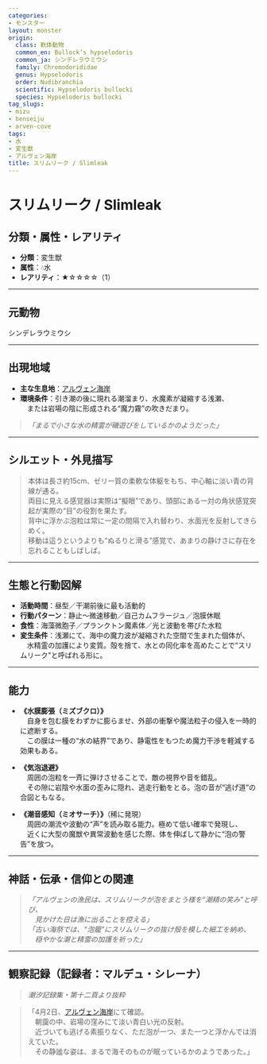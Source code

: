 ```yaml
---
categories:
- モンスター
layout: monster
origin:
  class: 軟体動物
  common_en: Bullock’s hypselodoris
  common_ja: シンデレラウミウシ
  family: Chromodorididae
  genus: Hypselodoris
  order: Nudibranchia
  scientific: Hypselodoris bullocki
  species: Hypselodoris bullocki
tag_slugs:
- mizu
- henseiju
- arven-cove
tags:
- 水
- 変生獣
- アルヴェン海岸
title: スリムリーク / Slimleak
---
```


# スリムリーク / Slimleak

## 分類・属性・レアリティ

* **分類**：変生獣  
* **属性**：💧水  
* **レアリティ**：★☆☆☆☆（1）

---

## 元動物
シンデレラウミウシ

---

## 出現地域

* **主な生息地**：[アルヴェン海岸](../place/arven_cove.md)  
* **環境条件**：引き潮の後に現れる潮溜まり、水魔素が凝縮する浅瀬、  
　または岩場の陰に形成される“魔力霧”の吹きだまり。

> *「まるで小さな水の精霊が磯遊びをしているかのようだった」*

---

## シルエット・外見描写

> 本体は長さ約15cm、ゼリー質の柔軟な体躯をもち、中心軸に淡い青の背線が通る。  
> 両目に見える感覚器は実際は“擬眼”であり、頭部にある一対の角状感覚突起が実際の“目”の役割を果たす。  
> 背中に浮かぶ泡粒は常に一定の間隔で入れ替わり、水面光を反射してきらめく。  
> 移動は這うというよりも“ぬるりと滑る”感覚で、あまりの静けさに存在を忘れることもしばしば。

---

## 生態と行動図解

* **活動時間**：昼型／干潮前後に最も活動的  
* **行動パターン**：静止～微速移動／自己カムフラージュ／泡膜休眠  
* **食性**：海藻微胞子／プランクトン魔素体／光と波動を帯びた水粒  
* **変生条件**：浅瀬にて、海中の魔力波が凝縮された空間で生まれた個体が、  
　水精霊の加護により変質。殻を捨て、水との同化率を高めたことで“スリムリーク”と呼ばれる形に。

---

## 能力

* **《水膜膨張（ミズブクロ）》**  
　自身を包む膜をわずかに膨らませ、外部の衝撃や魔法粒子の侵入を一時的に遮断する。  
　この膜は一種の“水の結界”であり、静電性をもつため魔力干渉を軽減する効果もある。

* **《気泡退避》**  
　周囲の泡粒を一斉に弾けさせることで、敵の視界や音を錯乱。  
　その隙に岩陰や水面の歪みに隠れ、逃走行動をとる。泡の音が“逃げ道”の合図ともなる。

* **《潮音感知（ミオサーチ）》**（稀に発現）  
　周囲の潮流や波動の“声”を読み取る能力。極めて低い確率で発現し、  
　近くに大型の魔獣や異常波動を感じた際、体を伸ばして静かに“泡の警告”を放つ。

---

## 神話・伝承・信仰との関連

> *「アルヴェンの漁民は、スリムリークが泡をまとう様を“潮精の笑み”と呼び、  
　見かけた日は漁に出ることを控える」*  
> *「古い海祭では、“泡籠”にスリムリークの抜け殻を模した細工を納め、  
　穏やかな潮と精霊の加護を祈った」*

---

## 観察記録（記録者：マルデュ・シレーナ）

> *潮汐記録集・第十二頁より抜粋*

> 「4月2日、[アルヴェン海岸](../place/arven_cove.md)にて確認。  
　朝靄の中、岩場の窪みにて淡い青白い光の反射。  
　近づいても逃げる素振りなく、ただ泡が一つ、また一つと浮かんでは消えていた。  
　その静謐な姿は、まるで海そのものが眠っているかのようであった。」